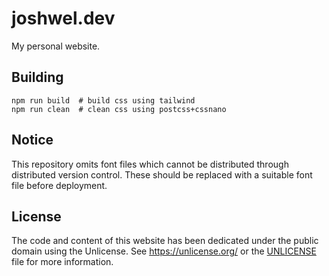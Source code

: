 # joshwel.dev

My personal website.

## Building

```shell
npm run build  # build css using tailwind
npm run clean  # clean css using postcss+cssnano
```

## Notice

This repository omits font files which cannot be distributed through distributed version
control. These should be replaced with a suitable font file before deployment.

## License

The code and content of this website has been dedicated under the public domain using the
Unlicense. See <https://unlicense.org/> or the [UNLICENSE](UNLICENSE) file for more
information.
